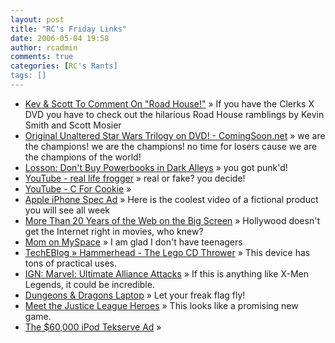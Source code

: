 ```yaml
---
layout: post
title: "RC's Friday Links"
date: 2006-05-04 19:58
author: rcadmin
comments: true
categories: [RC's Rants]
tags: []
---
```

<ul>
<li><a href="http://www.newsaskew.com/includes/feature.shtml?id=EEuyyAElFAXDEpAtLv&amp;style=single" title="Kev &amp; Scott To Comment On &quot;Road House!&quot;">Kev &amp; Scott To Comment On &quot;Road House!&quot;</a> &raquo; If you have the Clerks X DVD you have to check out the hilarious Road House ramblings by Kevin Smith and Scott Mosier</li>
<li><a href="http://comingsoon.net/news/movienews.php?id=14373" title="Original Unaltered Star Wars Trilogy on DVD! - ComingSoon.net">Original Unaltered Star Wars Trilogy on DVD! - ComingSoon.net</a> &raquo; we are the champions! we are the champions! no time for losers cause we are the champions of the world!</li>
<li><a href="http://wiredblogs.tripod.com/cultofmac/index.blog?entry_id=1471357" title="Losson: Don't Buy Powerbooks in Dark Alleys">Losson: Don't Buy Powerbooks in Dark Alleys</a> &raquo; you got punk'd!</li>
<li><a href="http://www.youtube.com/watch?v=SbY0Jh9_RJ8" title="YouTube - real life frogger">YouTube - real life frogger</a> &raquo; real or fake? you decide!</li>
<li><a href="http://www.youtube.com/watch?v=V9rzMaAucI4" title="YouTube - C For Cookie">YouTube - C For Cookie</a> &raquo; </li>
<li><a href="http://gizmodo.com/gadgets/cellphones/apple-iphone-spec-ad-170573.php" title="Apple iPhone Spec Ad">Apple iPhone Spec Ad</a> &raquo; Here is the coolest video of a fictional product you will see all week</li>
<li><a href="http://slashdot.org/article.pl?sid=06/05/01/1137249&amp;from=rss" title="More Than 20 Years of the Web on the Big Screen">More Than 20 Years of the Web on the Big Screen</a> &raquo; Hollywood doesn't get the Internet right in movies, who knew?</li>
<li><a href="http://www.duluthsuperior.com/mld/duluthsuperior/living/14426432.htm" title="Mom on MySpace">Mom on MySpace</a> &raquo; I am glad I don't have teenagers</li>
<li><a href="http://www.techeblog.com/index.php/tech-gadget/hammerhead-the-lego-cd-thrower" title="TechEBlog &raquo; Hammerhead - The Lego CD Thrower">TechEBlog &raquo; Hammerhead - The Lego CD Thrower</a> &raquo; This device has tons of practical uses.</li>
<li><a href="http://comics.ign.com/articles/703/703543p1.html" title="IGN: Marvel: Ultimate Alliance Attacks">IGN: Marvel: Ultimate Alliance Attacks</a> &raquo; If this is anything like X-Men Legends, it could be incredible.</li>
<li><a href="http://gizmodo.com/gadgets/laptops/dungeons-dragons-laptop-169928.php" title="Dungeons &amp; Dragons Laptop">Dungeons &amp; Dragons Laptop</a> &raquo; Let your freak flag fly!</li>
<li><a href="http://comics.ign.com/articles/703/703437p1.html?RSSwhen2006-04-26_165000&amp;RSSid=703437" title="Meet the Justice League Heroes">Meet the Justice League Heroes</a> &raquo; This looks like a promising new game.</li>
<li><a href="http://gizmodo.com/gadgets/portable-media/the-60000-ipod-tekserve-ad-169868.php" title="The $60,000 iPod Tekserve Ad">The $60,000 iPod Tekserve Ad</a> &raquo; </li>
</ul>

